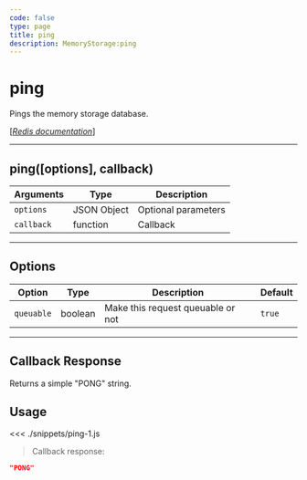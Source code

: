 ```yaml
---
code: false
type: page
title: ping
description: MemoryStorage:ping
---
```


# ping

Pings the memory storage database.

[[_Redis documentation_]](https://redis.io/commands/ping)

---

## ping([options], callback)

| Arguments  | Type        | Description         |
| ---------- | ----------- | ------------------- |
| `options`  | JSON Object | Optional parameters |
| `callback` | function    | Callback            |

---

## Options

| Option     | Type    | Description                       | Default |
| ---------- | ------- | --------------------------------- | ------- |
| `queuable` | boolean | Make this request queuable or not | `true`  |

---

## Callback Response

Returns a simple "PONG" string.

## Usage

<<< ./snippets/ping-1.js

> Callback response:

```json
"PONG"
```
